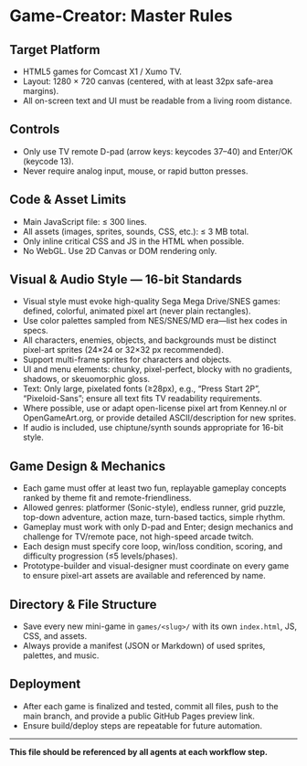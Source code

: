 # Game-Creator: Master Rules

## Target Platform
- HTML5 games for Comcast X1 / Xumo TV.
- Layout: 1280 × 720 canvas (centered, with at least 32px safe-area margins).
- All on-screen text and UI must be readable from a living room distance.

## Controls
- Only use TV remote D-pad (arrow keys: keycodes 37–40) and Enter/OK (keycode 13).
- Never require analog input, mouse, or rapid button presses.

## Code & Asset Limits
- Main JavaScript file: ≤ 300 lines.
- All assets (images, sprites, sounds, CSS, etc.): ≤ 3 MB total.
- Only inline critical CSS and JS in the HTML when possible.
- No WebGL. Use 2D Canvas or DOM rendering only.

## Visual & Audio Style — 16-bit Standards
- Visual style must evoke high-quality Sega Mega Drive/SNES games: defined, colorful, animated pixel art (never plain rectangles).
- Use color palettes sampled from NES/SNES/MD era—list hex codes in specs.
- All characters, enemies, objects, and backgrounds must be distinct pixel-art sprites (24×24 or 32×32 px recommended).
- Support multi-frame sprites for characters and objects.
- UI and menu elements: chunky, pixel-perfect, blocky with no gradients, shadows, or skeuomorphic gloss.
- Text: Only large, pixelated fonts (≥28px), e.g., “Press Start 2P”, “Pixeloid-Sans”; ensure all text fits TV readability requirements.
- Where possible, use or adapt open-license pixel art from Kenney.nl or OpenGameArt.org, or provide detailed ASCII/description for new sprites.
- If audio is included, use chiptune/synth sounds appropriate for 16-bit style.

## Game Design & Mechanics
- Each game must offer at least two fun, replayable gameplay concepts ranked by theme fit and remote-friendliness.
- Allowed genres: platformer (Sonic-style), endless runner, grid puzzle, top-down adventure, action maze, turn-based tactics, simple rhythm.
- Gameplay must work with only D-pad and Enter; design mechanics and challenge for TV/remote pace, not high-speed arcade twitch.
- Each design must specify core loop, win/loss condition, scoring, and difficulty progression (≤5 levels/phases).
- Prototype-builder and visual-designer must coordinate on every game to ensure pixel-art assets are available and referenced by name.

## Directory & File Structure
- Save every new mini-game in `games/<slug>/` with its own `index.html`, JS, CSS, and assets.
- Always provide a manifest (JSON or Markdown) of used sprites, palettes, and music.

## Deployment
- After each game is finalized and tested, commit all files, push to the main branch, and provide a public GitHub Pages preview link.
- Ensure build/deploy steps are repeatable for future automation.

---

**This file should be referenced by all agents at each workflow step.**